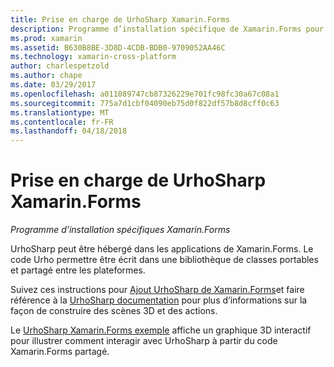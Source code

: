 ```yaml
---
title: Prise en charge de UrhoSharp Xamarin.Forms
description: Programme d’installation spécifique de Xamarin.Forms pour UrhoSharp.
ms.prod: xamarin
ms.assetid: B630B8BE-3D8D-4CDB-BDB0-9709052AA46C
ms.technology: xamarin-cross-platform
author: charlespetzold
ms.author: chape
ms.date: 03/29/2017
ms.openlocfilehash: a011089747cb87326229e701fc98fc30a67c08a1
ms.sourcegitcommit: 775a7d1cbf04090eb75d0f822df57b8d8cff0c63
ms.translationtype: MT
ms.contentlocale: fr-FR
ms.lasthandoff: 04/18/2018
---
```

# <a name="urhosharp-xamarinforms-support"></a>Prise en charge de UrhoSharp Xamarin.Forms

_Programme d’installation spécifiques Xamarin.Forms_

UrhoSharp peut être hébergé dans les applications de Xamarin.Forms. Le code Urho permettre être écrit dans une bibliothèque de classes portables et partagé entre les plateformes.

Suivez ces instructions pour [Ajout UrhoSharp de Xamarin.Forms](~/xamarin-forms/user-interface/graphics/urhosharp.md)et faire référence à la [UrhoSharp documentation](~/graphics-games/urhosharp/using.md) pour plus d’informations sur la façon de construire des scènes 3D et des actions.

Le [UrhoSharp Xamarin.Forms exemple](https://github.com/xamarin/urho-samples/tree/master/FormsSample) affiche un graphique 3D interactif pour illustrer comment interagir avec UrhoSharp à partir du code Xamarin.Forms partagé.

